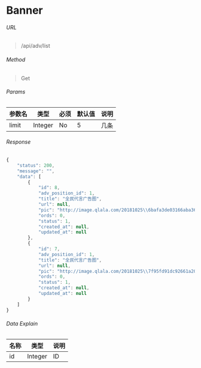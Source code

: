 # Banner


###### URL
> /api/adv/list

###### Method
> Get

###### Params
参数名        | 类型         | 必须         | 默认值       | 说明
------------  | ------------ | ------------ | ------------ | ------------
limit         | Integer      | No           | 5            | 几条


###### Response
```javascript
{
    "status": 200,
    "message": "",
    "data": [
        {
            "id": 8,
            "adv_position_id": 1,
            "title": "全民代言广告图",
            "url": null,
            "pic": "http://image.qlala.com/20181025\\6bafa3de03166aba36e824ed73efc9a2.jpg",
            "ords": 0,
            "status": 1,
            "created_at": null,
            "updated_at": null
        },
        {
            "id": 7,
            "adv_position_id": 1,
            "title": "全民代言广告图",
            "url": null,
            "pic": "http://image.qlala.com/20181025\\7f95fd91dc92661a2039c0cdf6968231.jpg",
            "ords": 0,
            "status": 1,
            "created_at": null,
            "updated_at": null
        }
    ]
}
```

###### Data Explain
名称 		 | 类型 			| 说明
------------ | ------------ | ------------
id           | Integer      | ID



